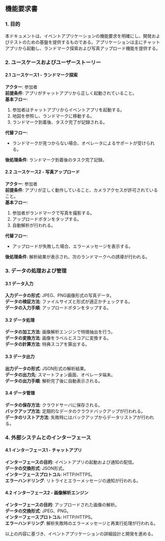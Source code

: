 ## 機能要求書

### 1. 目的
本ドキュメントは、イベントアプリケーションの機能要求を明確にし、開発およびテストのための基盤を提供するものである。アプリケーションは主にチャットアプリから起動し、ランドマーク探索および写真アップロード機能を提供する。

### 2. ユースケースおよびユーザーストーリー

#### 2.1 ユースケース1 - ランドマーク探索

**アクター**: 参加者  
**前提条件**: アプリがチャットアプリから正しく起動されていること。  
**基本フロー**:
1. 参加者はチャットアプリからイベントアプリを起動する。
2. 地図を参照し、ランドマークに移動する。
3. ランドマーク到着後、タスク完了が記録される。

**代替フロー**:
- ランドマークが見つからない場合、オペレータによるサポートが受けられる。

**後処理条件**: ランドマーク到着後のタスク完了記録。

#### 2.2 ユースケース2 - 写真アップロード

**アクター**: 参加者  
**前提条件**: アプリが正しく動作していること、カメラアクセスが許可されていること。  
**基本フロー**:
1. 参加者がランドマークで写真を撮影する。
2. アップロードボタンをタップする。
3. 自動解析が行われる。

**代替フロー**:
- アップロードが失敗した場合、エラーメッセージを表示する。

**後処理条件**: 解析結果が表示され、次のランドマークへの誘導が行われる。

### 3. データの処理および管理

#### 3.1 データ入力

**入力データの形式**: JPEG、PNG画像形式の写真データ。  
**データの検証方法**: ファイルサイズと形式が適正かチェックする。  
**データの入力手順**: アップロードボタンをタップする。

#### 3.2 データ処理

**データの加工方法**: 画像解析エンジンで特徴抽出を行う。  
**データの変換方法**: 画像をラベルとスコアに変換する。  
**データの計算方法**: 特典スコアを算出する。

#### 3.3 データ出力

**出力データの形式**: JSON形式の解析結果。  
**データの出力先**: スマートフォン画面、オペレータ端末。  
**データの出力手順**: 解析完了後に自動表示される。

#### 3.4 データ管理

**データの保存方法**: クラウドサーバに保存される。  
**バックアップ方法**: 定期的なデータのクラウドバックアップが行われる。  
**データのリストア方法**: 失敗時にはバックアップからデータリストアが行われる。

### 4. 外部システムとのインターフェース

#### 4.1 インターフェース1 - チャットアプリ

**インターフェースの目的**: イベントアプリの起動および通知の配信。  
**データの交換形式**: JSON形式。  
**インターフェースプロトコル**: HTTP/HTTPS。  
**エラーハンドリング**: リトライとエラーメッセージの通知が行われる。

#### 4.2 インターフェース2 - 画像解析エンジン

**インターフェースの目的**: アップロードされた画像の解析。  
**データの交換形式**: JPEG、PNG。  
**インターフェースプロトコル**: HTTP/HTTPS。  
**エラーハンドリング**: 解析失敗時のエラーメッセージと再実行処理が行われる。

以上の内容に基づき、イベントアプリケーションの詳細設計と開発を進める。